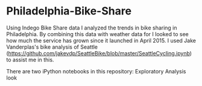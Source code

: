 # Philadelphia-Bike-Share
Using Indego Bike Share data I analyzed the trends in bike sharing in Philadelphia. By combining this data with weather data for I looked to see how much the service has grown since it launched in April 2015. I used Jake Vanderplas's bike analysis of Seattle (https://github.com/jakevdp/SeattleBike/blob/master/SeattleCycling.ipynb) to assist me in this. 

There are two iPython notebooks in this repository:
Exploratory Analysis look
